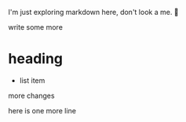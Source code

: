 I'm just exploring markdown here, don't look a me.  :see_no_evil:

write some more

# heading

- list item

more changes

 here is one more line
